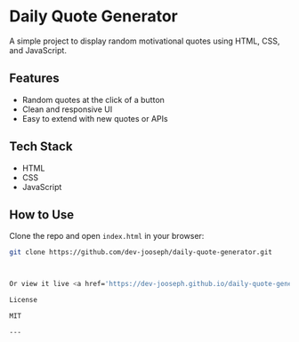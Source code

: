 # Daily Quote Generator

A simple project to display random motivational quotes using HTML, CSS, and JavaScript.

## Features

- Random quotes at the click of a button
- Clean and responsive UI
- Easy to extend with new quotes or APIs


## Tech Stack

- HTML
- CSS
- JavaScript

## How to Use

Clone the repo and open `index.html` in your browser:

```bash
git clone https://github.com/dev-jooseph/daily-quote-generator.git



Or view it live <a href='https://dev-jooseph.github.io/daily-quote-generator/'>here</a>

License

MIT

---
